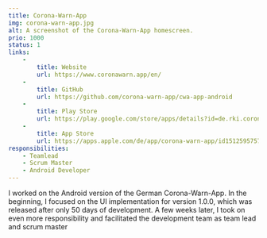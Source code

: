 ```yaml
---
title: Corona-Warn-App
img: corona-warn-app.jpg
alt: A screenshot of the Corona-Warn-App homescreen.
prio: 1000
status: 1
links:
    -
        title: Website
        url: https://www.coronawarn.app/en/
    -
        title: GitHub
        url: https://github.com/corona-warn-app/cwa-app-android
    -
        title: Play Store
        url: https://play.google.com/store/apps/details?id=de.rki.coronawarnapp
    -
        title: App Store
        url: https://apps.apple.com/de/app/corona-warn-app/id1512595757
responsibilities: 
    - Teamlead
    - Scrum Master
    - Android Developer
---
```


I worked on the Android version of the German Corona-Warn-App. In the beginning, I focused on the UI implementation for version 1.0.0, which was released after only 50 days of development. A few weeks later, I took on even more responsibility and facilitated the development team as team lead and scrum master
